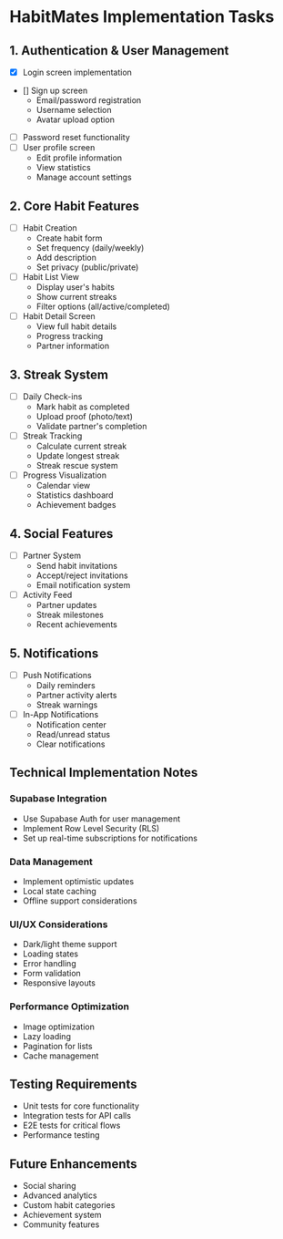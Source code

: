 # HabitMates Implementation Tasks

## 1. Authentication & User Management
- [x] Login screen implementation
- [] Sign up screen
  - Email/password registration
  - Username selection
  - Avatar upload option
- [ ] Password reset functionality
- [ ] User profile screen
  - Edit profile information
  - View statistics
  - Manage account settings

## 2. Core Habit Features
- [ ] Habit Creation
  - Create habit form
  - Set frequency (daily/weekly)
  - Add description
  - Set privacy (public/private)
- [ ] Habit List View
  - Display user's habits
  - Show current streaks
  - Filter options (all/active/completed)
- [ ] Habit Detail Screen
  - View full habit details
  - Progress tracking
  - Partner information

## 3. Streak System
- [ ] Daily Check-ins
  - Mark habit as completed
  - Upload proof (photo/text)
  - Validate partner's completion
- [ ] Streak Tracking
  - Calculate current streak
  - Update longest streak
  - Streak rescue system
- [ ] Progress Visualization
  - Calendar view
  - Statistics dashboard
  - Achievement badges

## 4. Social Features
- [ ] Partner System
  - Send habit invitations
  - Accept/reject invitations
  - Email notification system
- [ ] Activity Feed
  - Partner updates
  - Streak milestones
  - Recent achievements

## 5. Notifications
- [ ] Push Notifications
  - Daily reminders
  - Partner activity alerts
  - Streak warnings
- [ ] In-App Notifications
  - Notification center
  - Read/unread status
  - Clear notifications

## Technical Implementation Notes

### Supabase Integration
- Use Supabase Auth for user management
- Implement Row Level Security (RLS)
- Set up real-time subscriptions for notifications

### Data Management
- Implement optimistic updates
- Local state caching
- Offline support considerations

### UI/UX Considerations
- Dark/light theme support
- Loading states
- Error handling
- Form validation
- Responsive layouts

### Performance Optimization
- Image optimization
- Lazy loading
- Pagination for lists
- Cache management

## Testing Requirements
- Unit tests for core functionality
- Integration tests for API calls
- E2E tests for critical flows
- Performance testing

## Future Enhancements
- Social sharing
- Advanced analytics
- Custom habit categories
- Achievement system
- Community features